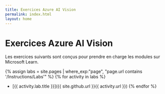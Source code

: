 ```yaml
---
title: Exercices Azure AI Vision
permalink: index.html
layout: home
---
```


# Exercices Azure AI Vision

Les exercices suivants sont conçus pour prendre en charge les modules sur Microsoft Learn.


{% assign labs = site.pages | where_exp:"page", "page.url contains '/Instructions/Labs'" %} {% for activity in labs  %}
- [{{ activity.lab.title }}]({{ site.github.url }}{{ activity.url }}) {% endfor %}
